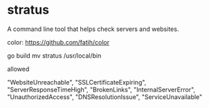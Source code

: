 # stratus
A command line tool that helps check servers and websites.

color:
https://github.com/fatih/color

go build
mv stratus /usr/local/bin

allowed 

"WebsiteUnreachable", "SSLCertificateExpiring", "ServerResponseTimeHigh", "BrokenLinks", "InternalServerError", "UnauthorizedAccess", "DNSResolutionIssue", "ServiceUnavailable"